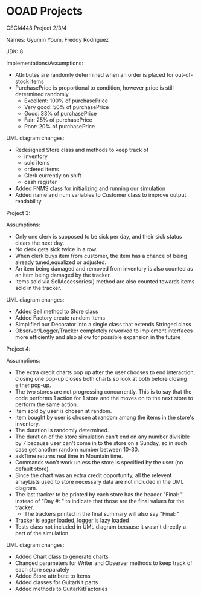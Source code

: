 # OOAD Projects
CSCI4448 Project 2/3/4

Names: Gyumin Youm, Freddy Rodriguez

JDK: 8

Implementations/Assumptions:
- Attributes are randomly determined when an order is placed for out-of-stock items
- PurchasePrice is proportional to condition, however price is still determined randomly
  - Excellent: 100% of purchasePrice
  - Very good: 50% of purchasePrice
  - Good: 33% of purchasePrice
  - Fair: 25% of purchasePrice
  - Poor: 20% of purchasePrice

UML diagram changes:
- Redesigned Store class and methods to keep track of 
  - inventory
  - sold items
  - ordered items
  - Clerk currently on shift
  - cash register 
- Added FNMS class for initializing and running our simulation
- Added name and num variables to Customer class to improve output readability

Project 3:

Assumptions:
- Only one clerk is supposed to be sick per day, and their sick status clears the next day.
- No clerk gets sick twice in a row.
- When clerk buys item from customer, the item has a chance of being already tuned,equalized or adjusted. 
- An item being damaged and removed from inventory is also counted as an item being damaged by the tracker.
- Items sold via SellAccessories() method are also counted towards items sold in the tracker.

UML diagram changes:
- Added Sell method to Store class
- Added Factory create random Items
- Simplified our Decorator into a single class that extends Stringed class
- Observer/Logger/Tracker completely reworked to implement interfaces more efficiently and also allow for possible expansion in the future

Project 4:

Assumptions:
- The extra credit charts pop up after the user chooses to end interaction, closing one pop-up closes both charts so look at both before closing either pop-up.
- The two stores are not progressing concurrently. This is to say that the code performs 1 action for 1 store and the moves on to the next store to perform the same action.
- Item sold by user is chosen at random.
- Item bought by user is chosen at random among the items in the store's inventory.
- The duration is randomly determined. 
- The duration of the store simulation can't end on any number divisible by 7 because user can't come in to the store on a Sunday, so in such case get another random number between 10-30.
- askTime returns real time in Mountain time.
- Commands won't work unless the store is specified by the user (no default store).
- Since the chart was an extra credit opportunity, all the relevent arrayLists used to store necessary data are not included in the UML diagram.
- The last tracker to be printed by each store has the header "Final: " instead of "Day #: " to indicate that those are the final values for the tracker.
  - The trackers printed in the final summary will also say "Final: " 
- Tracker is eager loaded, logger is lazy loaded 
- Tests class not included in UML diagram because it wasn't directly a part of the simulation


UML diagram changes:
- Added Chart class to generate charts
- Changed parameters for Writer and Observer methods to keep track of each store separately
- Added Store attribute to Items
- Added classes for GuitarKit parts
- Added methods to GuitarKitFactories
